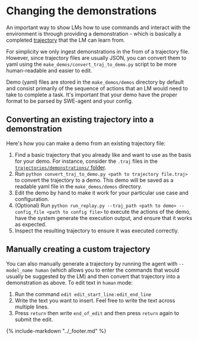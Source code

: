 # Changing the demonstrations

An important way to show LMs how to use commands and interact with the environment is through providing a demonstration - which is basically a completed [trajectory](../usage/trajectories.md) that the LM can learn from.

For simplicity we only ingest demonstrations in the from of a trajectory file. However, since trajectory files are usually JSON, you can convert them to yaml using the `make_demos/convert_traj_to_demo.py` script to be more human-readable and easier to edit.

Demo (yaml) files are stored in the `make_demos/demos` directory by default and consist primarily of the sequence of actions that an LM would need to take to complete a task. It's important that your demo have the proper format to be parsed by SWE-agent and your config.

## Converting an existing trajectory into a demonstration

Here's how you can make a demo from an existing trajectory file:

1. Find a basic trajectory that you already like and want to use as the basis for your demo.
   For instance, consider the `.traj` files in the [`trajectories/demonstrations/` folder](https://github.com/princeton-nlp/SWE-agent/tree/main/trajectories/demonstrations).
2. Run `python convert_traj_to_demo.py <path to trajectory file.traj>` to convert the trajectory to a demo.
   This demo will be saved as a readable yaml file in the `make_demos/demos` directory.
3. Edit the demo by hand to make it work for your particular use case and configuration.
4. (Optional) Run `python run_replay.py --traj_path <path to demo> --config_file <path to config file>` to execute the actions of the demo, have the system generate the execution output, and ensure that it works as expected.
5. Inspect the resulting trajectory to ensure it was executed correctly.

## Manually creating a custom trajectory <a name="manual"></a>

You can also manually generate a trajectory by running the agent with `--model_name human` (which allows you to enter the commands that would usually be suggested by the LM) and then convert that trajectory into a demonstration as above.
To edit text in `human` mode:

1. Run the command `edit edit_start_line:edit_end_line`
2. Write the text you want to insert. Feel free to write the text across multiple lines.
3. Press `return` then write `end_of_edit` and then press `return` again to submit the edit.

{% include-markdown "../_footer.md" %}
